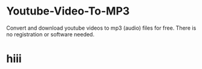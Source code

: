 # Youtube-Video-To-MP3
Convert and download youtube videos to mp3 (audio) files for free. There is no registration or software needed.
<h1>hiii</h1>
